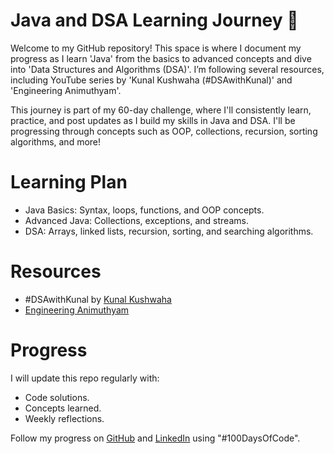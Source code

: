 # Java and DSA Learning Journey 🚀

Welcome to my GitHub repository! This space is where I document my progress as I learn 'Java' from the basics to advanced concepts and dive into 'Data Structures and Algorithms (DSA)'. I’m following several resources, including YouTube series by 'Kunal Kushwaha (#DSAwithKunal)' and 'Engineering Animuthyam'. 

This journey is part of my 60-day challenge, where I'll consistently learn, practice, and post updates as I build my skills in Java and DSA. I'll be progressing through concepts such as OOP, collections, recursion, sorting algorithms, and more!

# Learning Plan
- Java Basics: Syntax, loops, functions, and OOP concepts.
- Advanced Java: Collections, exceptions, and streams.
- DSA: Arrays, linked lists, recursion, sorting, and searching algorithms.

# Resources
- #DSAwithKunal by [Kunal Kushwaha](https://www.youtube.com/KunalKushwaha)
- [Engineering Animuthyam](https://www.youtube.com/@engineeringanimuthyam)

# Progress
I will update this repo regularly with:
- Code solutions.
- Concepts learned.
- Weekly reflections.

Follow my progress on [GitHub](https://github.com/KarunasriG?tab=repositories) and [LinkedIn](https://www.linkedin.com/in/karuna-sri-gaddam-57b214212/) using "#100DaysOfCode".


